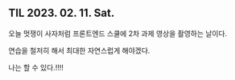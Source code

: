 ## TIL 2023. 02. 11. Sat.

오늘 멋쟁이 사자처럼 프론트엔드 스쿨에 2차 과제 영상을 촬영하는 날이다.


연습을 철저히 해서 최대한 자연스럽게 해야겠다.

나는 할 수 있다.!!!!

